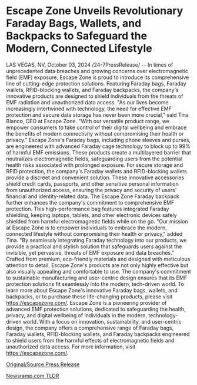 # Escape Zone Unveils Revolutionary Faraday Bags, Wallets, and Backpacks to Safeguard the Modern, Connected Lifestyle

LAS VEGAS, NV, October 03, 2024 /24-7PressRelease/ -- In times of unprecedented data breaches and growing concerns over electromagnetic field (EMF) exposure, Escape Zone is proud to introduce its comprehensive line of cutting-edge protection solutions. Featuring Faraday bags, Faraday wallets, RFID-blocking wallets, and Faraday backpacks, the company's innovative products are designed to shield individuals from the threats of EMF radiation and unauthorized data access.  "As our lives become increasingly intertwined with technology, the need for effective EMF protection and secure data storage has never been more crucial," said Tina Blanco, CEO at Escape Zone. "With our versatile product range, we empower consumers to take control of their digital wellbeing and embrace the benefits of modern connectivity without compromising their health or privacy."  Escape Zone's Faraday bags, including phone sleeves and purses, are engineered with advanced Faraday cage technology to block up to 99% of harmful EMF emissions. These products create a multilayered barrier that neutralizes electromagnetic fields, safeguarding users from the potential health risks associated with prolonged exposure.  For secure storage and RFID protection, the company's Faraday wallets and RFID-blocking wallets provide a discreet and convenient solution. These innovative accessories shield credit cards, passports, and other sensitive personal information from unauthorized access, ensuring the privacy and security of users' financial and identity-related data.  The Escape Zone Faraday backpack further enhances the company's commitment to comprehensive EMF protection. This high-performance bag features integrated Faraday shielding, keeping laptops, tablets, and other electronic devices safely shielded from harmful electromagnetic fields while on the go.  "Our mission at Escape Zone is to empower individuals to embrace the modern, connected lifestyle without compromising their health or privacy," added Tina. "By seamlessly integrating Faraday technology into our products, we provide a practical and stylish solution that safeguards users against the invisible, yet pervasive, threats of EMF exposure and data breaches."  Crafted from premium, eco-friendly materials and designed with meticulous attention to detail, Escape Zone's products are not only highly effective but also visually appealing and comfortable to use. The company's commitment to sustainable manufacturing and user-centric design ensures that its EMF protection solutions fit seamlessly into the modern, tech-driven world.  To learn more about Escape Zone's innovative Faraday bags, wallets, and backpacks, or to purchase these life-changing products, please visit https://escapezone.com/.  Escape Zone is a pioneering provider of advanced EMF protection solutions, dedicated to safeguarding the health, privacy, and digital wellbeing of individuals in the modern, technology-driven world. With a focus on innovation, sustainability, and user-centric design, the company offers a comprehensive range of Faraday bags, Faraday wallets, RFID-blocking wallets, and Faraday backpacks engineered to shield users from the harmful effects of electromagnetic fields and unauthorized data access. For more information, visit https://escapezone.com/. 

[Original/Source Press Release](https://www.24-7pressrelease.com/press-release/514894/escape-zone-unveils-revolutionary-faraday-bags-wallets-and-backpacks-to-safeguard-the-modern-connected-lifestyle) 

[Newsramp.com TLDR](https://newsramp.com/None) 